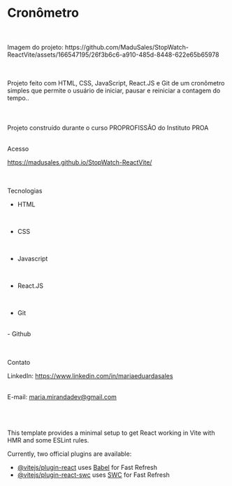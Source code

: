 # Cronômetro


<br>
<br>
Imagem do projeto: https://github.com/MaduSales/StopWatch-ReactVite/assets/166547195/26f3b6c6-a910-485d-8448-622e65b65978






<br>
<br>

<br>

Projeto feito com HTML, CSS, JavaScript, React.JS e Git de um cronômetro simples que permite o usuário de iniciar, pausar e reiniciar a contagem do tempo..   
<br>
<br>
<br>
Projeto construído durante o curso PROPROFISSÃO do Instituto PROA
<br>
<br>


 Acesso
<br>

https://madusales.github.io/StopWatch-ReactVite/
<br>
<br>
<br>

 Tecnologias
<br>

- HTML
<br>
  
- CSS
<br>
  
- Javascript
<br>
  
- React.JS
<br>
  
- Git
<br>
- Github
<br>
<br>
<br>
  


 Contato
<br>

LinkedIn:  https://www.linkedin.com/in/mariaeduardasales
<br>
<br>

E-mail: maria.mirandadev@gmail.com
<br>
<br>
<br>
<br>

This template provides a minimal setup to get React working in Vite with HMR and some ESLint rules.

Currently, two official plugins are available:

- [@vitejs/plugin-react](https://github.com/vitejs/vite-plugin-react/blob/main/packages/plugin-react/README.md) uses [Babel](https://babeljs.io/) for Fast Refresh
- [@vitejs/plugin-react-swc](https://github.com/vitejs/vite-plugin-react-swc) uses [SWC](https://swc.rs/) for Fast Refresh
